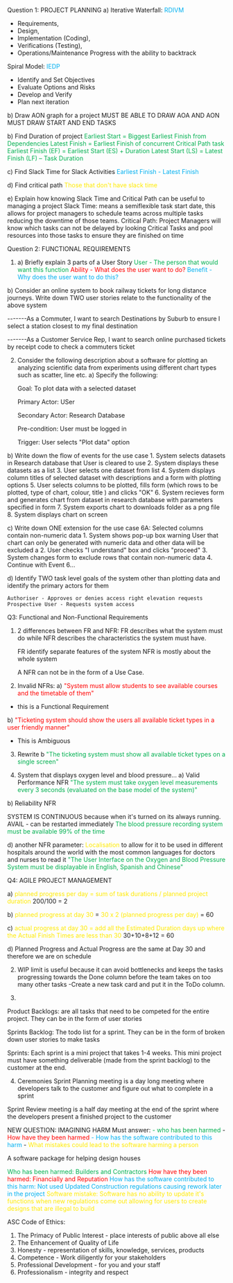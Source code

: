 Question 1: PROJECT PLANNING
a) Iterative Waterfall: <span style="color:#00b0f0">RDIVM </span>
- Requirements, 
- Design, 
- Implementation (Coding), 
- Verifications (Testing), 
- Operations/Maintenance
Progress with the ability to backtrack

Spiral Model:<span style="color:#00b0f0"> IEDP</span>
 - Identify and Set Objectives
 - Evaluate Options and Risks
 - Develop and Verify
 - Plan next iteration
		
b) Draw AON graph for a project
MUST BE ABLE TO DRAW AOA AND AON
MUST DRAW START AND END TASKS

b) Find Duration of project
<span style="color:#00b050">Earliest Start = Biggest Earliest Finish from Dependencies</span>
<span style="color:#00b050">Latest Finish = Earliest Finish of concurrent Critical Path task</span>
<span style="color:#00b050">Earliest Finish (EF) = Earliest Start (ES) + Duration</span>
<span style="color:#00b050">Latest Start (LS) = Latest Finish (LF) – Task Duration</span>

c) Find Slack Time for Slack Activities
<span style="color:#00b0f0"><span style="color:#00b0f0"><span style="color:#00b0f0"><span style="color:#00b0f0"><span style="color:#00b0f0"><span style="color:#00b050"></span></span>Earliest Finish - Latest Finish</span></span></span></span>

d) Find critical path
<span style="color:#ffea00">Those that don't have slack time</span>

e) Explain how knowing Slack Time and Critical Path can be useful to managing a project
Slack Time:  means a semiflexible task start date, this allows for project managers to schedule teams across multiple tasks reducing the downtime of those teams. 
Critical Path: Project Managers will know which tasks can not be delayed by looking Critical Tasks and pool resources into those tasks to ensure they are finished on time
                          


Question 2: FUNCTIONAL REQUIREMENTS

1. a) Briefly explain 3 parts of a User Story
<span style="color:#00b050">User - The person that would want this function</span>
<span style="color:#ff0000">Ability - What does the user want to do?</span>
<span style="color:#00b0f0">Benefit - Why does the user want to do this?</span>


b) Consider an online system to book railway tickets for long distance journeys. 
	Write down TWO user stories relate to the functionality of the above system

-------As a Commuter, I want to search Destinations by Suburb to ensure I select a station closest to my final destination

-------As a Customer Service Rep, I want to search online purchased tickets by receipt code to check a commuters ticket


2. Consider the following description about a software for plotting an analyzing scientific data from experiments using different chart types such as scatter, line etc. 
a) Specify the following: 
	
	Goal: 
	To plot data with a selected dataset
	
	Primary Actor: 
	USer

	Secondary Actor: 
	Research Database
	
	Pre-condition:
	User must be logged in
	
	Trigger: 
	User selects "Plot data" option
	
b) Write down the flow of events for the use case
	1. System selects datasets in Research database that User is cleared to use
	2. System displays these datasets as a list
	3. User selects one dataset from list
	4. System displays column titles of selected dataset with descriptions and a form with plotting options
	5. User selects columns to be plotted, fills form (which rows to be plotted, type of chart, colour, title ) and clicks "OK"
	6. System recieves form and generates chart from dataset in research database with parameters specified in form
	7. System exports chart to downloads folder as a png file
	8. System displays chart on screen
 

c) Write down ONE extension for the use case
	6A: Selected columns contain non-numeric data
		1. System shows pop-up box warning User that chart can only be generated with numeric data and other data will be excluded a
		2. User checks "I understand" box and clicks "proceed"
		3. System changes form to exclude rows that contain non-numeric data
		4. Continue with Event 6...

d) Identify TWO task level goals of the system other than plotting data and identify the primary actors for them
	
	Authoriser - Approves or denies access right elevation requests
	Prospective User - Requests system access

	
Q3: Functional and Non-Functional Requirements

1) 2 differences between FR and NFR:
	FR describes what the system must do while NFR describes the characteristics the system must have. 
	
	FR identify separate features of the system
	NFR is mostly about the whole system
	
	A NFR can not be in the form of a Use Case.
	
2) Invalid NFRs:
a) <span style="color:#ff0000">"System must allow students to see available courses and the timetable of them" </span>
- this is a Functional Requirement

b) <span style="color:#ff0000">"Ticketing system should show the users all available ticket types in a user friendly manner"</span>
- This is Ambiguous

3) Rewrite b
<span style="color:#00b050">"The ticketing system must show all available ticket types on a single screen"</span>

4) System that displays oxygen level and blood pressure...
a) Valid Performance NFR
<span style="color:#00b050">"The system must take oxygen level measurements every 3 seconds (evaluated on the base model of the system)"</span>

b) Reliability NFR

SYSTEM IS CONTINUOUS
because when it's turned on its always running. 
AVAIL - can be restarted immediately
<span style="color:#00b050">The blood pressure recording system must be available 99% of the time
</span>

d) another NFR parameter:
<span style="color:#ffea00">Localisation</span> to allow for it to be used in different hospitals around the world with the most common languages for doctors and nurses to read it
<span style="color:#00b050">"The User Interface on the Oxygen and Blood Pressure System must be displayable in English, Spanish and Chinese"
</span>

Q4: AGILE PROJECT MANAGEMENT

a) <span style="color:#ffea00">planned progress per day = sum of task durations / planned project duration</span>
200/100 = 2

b)<span style="color:#ffea00"> planned progress at day 30 </span>= 
<span style="color:#ffea00">30 x 2 (planned progress per day) </span>= 60

c) <span style="color:#ffea00">actual progress at day 30 = </span>
<span style="color:#ffea00">a</span><span style="color:#ffea00">dd all the Estimated Duration days up where the Actual Finish Times are less than 30</span>
30+10+8+12 = 60

d) Planned Progress and Actual Progress are the same at Day 30 and therefore we are on schedule
         

2) WIP limit is useful because it can avoid bottlenecks and keeps the tasks progressing towards the Done column before the team takes on too many other tasks
-Create a new task card and put it in the ToDo column. 

3) 
Product Backlogs:
are all tasks that need to be competed for the entire project. They can be in the form of user stories

Sprints Backlog:
The todo list for a sprint. They can be in the form of broken down user stories to make tasks

Sprints: 
Each sprint is a mini project that takes 1-4 weeks. This mini project must have something deliverable (made from the sprint backlog) to the customer at the end. 

4) Ceremonies
Sprint Planning meeting is a day long meeting where developers talk to the customer and figure out what to complete in a sprint

Sprint Review meeting is a half day meeting at the end of the sprint where the developers present a finished project to the customer                         


NEW QUESTION: IMAGINING HARM
Must answer:
<span style="color:#00b050">- who has been harmed</span>
-<span style="color:#ff0000"> How have they been harmed</span>
<span style="color:#00b0f0">- How has the software contributed to this harm </span>
-<span style="color:#ffea00"> What mistakes could lead to the software harming a person</span>

A software package for helping design houses

<span style="color:#00b050">Who has been harmed: Builders and Contractors</span>
<span style="color:#ff0000">How have they been harmed: Financially and Reputation</span>
<span style="color:#00b0f0">How has the software contributed to this harm: Not used Updated Construction regulations causing rework later in the project</span>
<span style="color:#ffea00">Software mistake: Software has no ability to update it's functions when new regulations come out allowing for users to create designs that are illegal to build </span>

ASC Code of Ethics:
1. The Primacy of Public Interest - place interests of public above all else
2. The Enhancement of Quality of Life 
3. Honesty - representation of skills, knowledge, services, products
4. Competence - Work diligently for your stakeholders
5. Professional Development - for you and your staff
6. Professionalism - integrity and respect